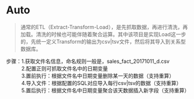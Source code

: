 # Auto

> 通常的ETL（Extract-Transform-Load），是先抓取数据，再进行清洗，再加载。清洗的时候也可能伴随着聚合运算。其中该项目是实现Load这一步的，先统一定义Transform的输出为csv|tsv文件，然后将其导入到关系型数据库。

步骤：1.获取文件名信息，命名规则一般是，sales_fact_20171011_d.csv</br>
　　　2.配置正则可抓取文件名中的日期变量</br>
　　　3.置前执行：根据文件名中日期变量删除某一天的数据（支持重算）</br>
　　　4.导入文件：根据配置的SQL对应导入每行csv|tsv的数据（支持重算）</br>
　　　5.置后执行：根据文件名中日期变量聚合该天数据插入新字段（支持重算）</br>
